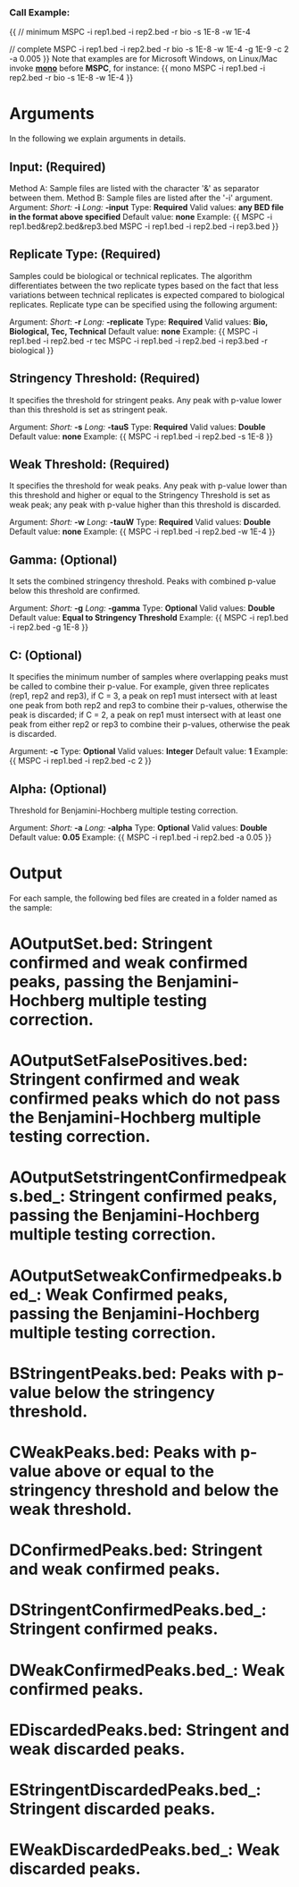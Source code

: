 ### Call Example:
{{
// minimum
MSPC -i rep1.bed -i rep2.bed -r bio -s 1E-8 -w 1E-4

// complete
MSPC -i rep1.bed -i rep2.bed -r bio -s 1E-8 -w 1E-4 -g 1E-9 -c 2 -a 0.005
}}
Note that examples are for Microsoft Windows, on Linux/Mac invoke **[mono](http://www.mono-project.com)** before **MSPC**, for instance: 
{{
mono MSPC -i rep1.bed -i rep2.bed -r bio -s 1E-8 -w 1E-4
}}

# Arguments
In the following we explain arguments in details. 
## Input: (Required)
Method A: Sample files are listed with the character '&' as separator between them.
Method B: Sample files are listed after the '-i' argument.
Argument: _Short:_ **-i** _Long:_ **-input**
Type: **Required**
Valid values: **any BED file in the format above specified**
Default value: **none**
Example:
{{
MSPC -i rep1.bed&rep2.bed&rep3.bed
MSPC -i rep1.bed -i rep2.bed -i rep3.bed
}}

## Replicate Type: (Required)
Samples could be biological or technical replicates. The algorithm differentiates between the two replicate types based on the fact that less variations between technical replicates is expected compared to biological replicates. Replicate type can be specified using the following argument:

Argument: _Short_: **-r** _Long:_ **-replicate**
Type: **Required**
Valid values: **Bio, Biological, Tec, Technical**
Default value: **none**
Example:
{{
MSPC -i rep1.bed -i rep2.bed  -r tec
MSPC -i rep1.bed -i rep2.bed -i rep3.bed -r biological
}}

## Stringency Threshold: (Required)
It specifies the threshold for stringent peaks. Any peak with p-value lower than this threshold is set as stringent peak.

Argument: _Short:_ **-s** _Long:_ **-tauS**
Type: **Required**
Valid values: **Double**
Default value: **none**
Example:
{{
MSPC -i rep1.bed -i rep2.bed -s 1E-8
}}

## Weak Threshold: (Required)
It specifies the threshold for weak peaks. Any peak with p-value lower than this threshold and higher or equal to the Stringency Threshold is set as weak peak; any peak with p-value higher than this threshold is discarded.

Argument: _Short:_ **-w** _Long:_ **-tauW**
Type: **Required**
Valid values: **Double**
Default value: **none**
Example:
{{
MSPC -i rep1.bed -i rep2.bed -w 1E-4
}}

## Gamma: (Optional)
It sets the combined stringency threshold. Peaks with combined p-value below this threshold are confirmed.

Argument: _Short:_ **-g** _Long:_ **-gamma**
Type: **Optional**
Valid values: **Double**
Default value: **Equal to Stringency Threshold**
Example:
{{
MSPC -i rep1.bed -i rep2.bed -g 1E-8
}}

## C: (Optional)
It specifies the minimum number of samples where overlapping peaks must be called to combine their p-value. For example, given three replicates (rep1, rep2 and rep3), if C = 3, a peak on rep1 must intersect with at least one peak from both rep2 and rep3 to combine their p-values, otherwise the peak is discarded; if C = 2, a peak on rep1 must intersect with at least one peak from either rep2 or rep3 to combine their p-values, otherwise the peak is discarded.

Argument: **-c**
Type: **Optional**
Valid values: **Integer**
Default value: **1**
Example:
{{
MSPC -i rep1.bed -i rep2.bed -c 2
}}

## Alpha: (Optional)
Threshold for Benjamini-Hochberg multiple testing correction.

Argument: _Short:_ **-a** _Long:_ **-alpha**
Type: **Optional**
Valid values: **Double**
Default value: **0.05**
Example:
{{
MSPC -i rep1.bed -i rep2.bed -a 0.05
}}

# Output
For each sample, the following bed files are created in a folder named as the sample:
# AOutputSet.bed: Stringent confirmed and weak confirmed peaks, passing the Benjamini-Hochberg multiple testing correction.
# AOutputSetFalsePositives.bed: Stringent confirmed and weak confirmed peaks which do not pass the Benjamini-Hochberg multiple testing correction.
# AOutputSetstringentConfirmedpeaks.bed_: Stringent confirmed peaks, passing the Benjamini-Hochberg multiple testing correction.
# AOutputSetweakConfirmedpeaks.bed_: Weak Confirmed peaks, passing the Benjamini-Hochberg multiple testing correction.
# BStringentPeaks.bed: Peaks with p-value below the stringency threshold.
# CWeakPeaks.bed: Peaks with p-value above or equal to the stringency threshold and below the weak threshold.
# DConfirmedPeaks.bed: Stringent and weak confirmed peaks.
# DStringentConfirmedPeaks.bed_: Stringent confirmed peaks.
# DWeakConfirmedPeaks.bed_: Weak confirmed peaks.
# EDiscardedPeaks.bed: Stringent and weak discarded peaks.
# EStringentDiscardedPeaks.bed_: Stringent discarded peaks.
# EWeakDiscardedPeaks.bed_: Weak discarded peaks.
